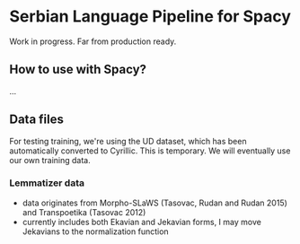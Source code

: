 # Serbian Language Pipeline for Spacy

Work in progress. Far from production ready.

## How to use with Spacy?

...

## Data files

For testing training, we're using the UD dataset, which has been automatically converted to Cyrillic. This is temporary. We will eventually use our own training data.

### Lemmatizer data

- data originates from Morpho-SLaWS (Tasovac, Rudan and Rudan 2015) and Transpoetika (Tasovac 2012)
- currently includes both Ekavian and Jekavian forms, I may move Jekavians to the normalization function     
